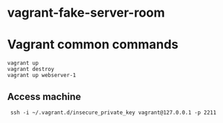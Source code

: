 # vagrant-fake-server-room

# Vagrant common commands
```shell
vagrant up
vagrant destroy
vagrant up webserver-1
```

## Access machine
```shell
 ssh -i ~/.vagrant.d/insecure_private_key vagrant@127.0.0.1 -p 2211
```
